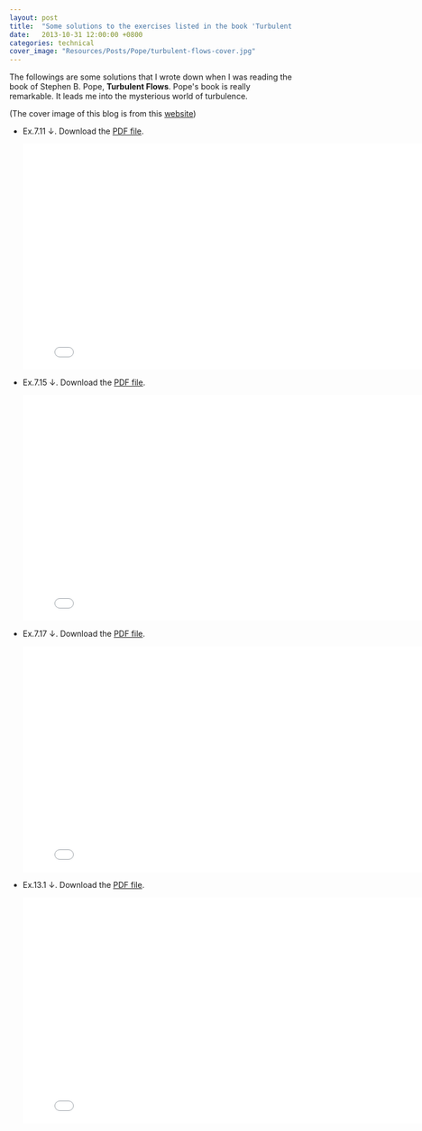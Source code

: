 ```yaml
---
layout: post
title:  "Some solutions to the exercises listed in the book 'Turbulent flows' of Stephen B. Pope"
date:   2013-10-31 12:00:00 +0800
categories: technical
cover_image: "Resources/Posts/Pope/turbulent-flows-cover.jpg"
---
```


The followings are some solutions that I wrote down when I was reading the book of Stephen B. Pope, **Turbulent Flows**. Pope's book is really remarkable. It leads me into the mysterious world of turbulence.

(The cover image of this blog is from this [website](https://www.weltbild.de/artikel/buch/turbulent-flows_14518085-1))

* Ex.7.11 &darr;. Download the [PDF file]({{site.baseurl}}/Resources/solution-to-pope/SolutionEx.7.11.pdf).

	<embed src="{{site.baseurl}}/Resources/solution-to-pope/SolutionEx.7.11.pdf" width="800px" height="400px">

* Ex.7.15 &darr;. Download the [PDF file]({{site.baseurl}}/Resources/solution-to-pope/SolutionEx.7.15.pdf).

	<embed src="{{site.baseurl}}/Resources/solution-to-pope/SolutionEx.7.15.pdf" width="800px" height="400px">

* Ex.7.17 &darr;. Download the [PDF file]({{site.baseurl}}/Resources/solution-to-pope/SolutionEx.7.17(1).pdf).

	<embed src="{{site.baseurl}}/Resources/solution-to-pope/SolutionEx.7.17(1).pdf" width="800px" height="400px">

* Ex.13.1 &darr;. Download the [PDF file]({{site.baseurl}}/Resources/Posts/Pope/Ex.13.1.pdf).

	<embed src="{{site.baseurl}}/Resources/Posts/Pope/Ex.13.1.pdf" width="800px" height="400px">
